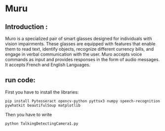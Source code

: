 # Muru

## Introduction :
Muro is a specialized pair of smart glasses designed for individuals with vision impairments. These glasses are equipped with features that enable them to read text, identify objects, recognize different currency bills, and engage in verbal communication with the user. Muro accepts voice commands as input and provides responses in the form of audio messages. It accepts French and English Languages. 

## run code:

First you have to install the libraries:

`pip install Pytesseract opencv-python pyttsx3 numpy speech-recognition pywhatkit beautifulSoup matplotlib`

Then you have to write 

`python TalkingDetectingCamera1.py`
